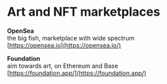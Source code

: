 # Art and NFT marketplaces

**OpenSea**\
the big fish, marketplace with wide spectrum\
[https://opensea.io](https://opensea.io/)



**Foundation**\
aim towards art, on Ethereum and Base\
[https://foundation.app/](https://foundation.app/)

